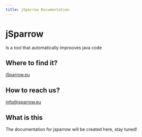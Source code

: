 ```yaml
---
title: jSparrow Documentation
---
```


# jSparrow

Is a tool that automatically improoves java code

## Where to find it?

[jSparrow.eu](https://jsparrow.eu)

## How to reach us?

[info@jsparrow.eu](mailto:info@jsparrow.eu)

## What is this

The documentation for jsparrow will be created here, stay tuned!